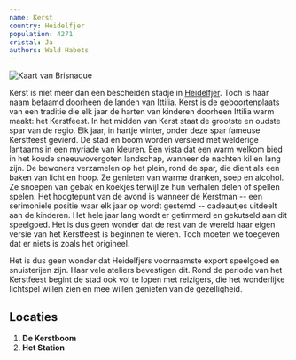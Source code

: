 ```yaml
---
name: Kerst
country: Heidelfjer
population: 4271
cristal: Ja
authors: Wald Habets
---
```


![Kaart van Brisnaque](/static/img/wiki/kerst.png)

Kerst is niet meer dan een bescheiden stadje in [Heidelfjer](/wiki/geopolitics/heidelfjer). Toch is haar naam befaamd doorheen de landen van Ittilia. Kerst is de geboortenplaats van een traditie die elk jaar de harten van kinderen doorheen Ittilia warm maakt: het Kerstfeest. In het midden van Kerst staat de grootste en oudste spar van de regio. Elk jaar, in hartje winter, onder deze spar fameuse Kerstfeest gevierd. De stad en boom worden versierd met welderige lantaarns in een myriade van kleuren. Een vista dat een warm welkom bied in het koude sneeuwovergoten landschap, wanneer de nachten kil en lang zijn. De bewoners verzamelen op het plein, rond de spar, die dient als een baken van licht en hoop. Ze genieten van warme dranken, soep en alcohol. Ze snoepen van gebak en koekjes terwijl ze hun verhalen delen of spellen spelen. Het hoogtepunt van de avond is wanneer de Kerstman -- een serimoniele positie waar elk jaar op wordt gestemd -- cadeautjes uitdeelt aan de kinderen. Het hele jaar lang wordt er getimmerd en gekutseld aan dit speelgoed. Het is dus geen wonder dat de rest van de wereld haar eigen versie van het Kerstfeest is beginnen te vieren. Toch moeten we toegeven dat er niets is zoals het origineel.

Het is dus geen wonder dat Heidelfjers voornaamste export speelgoed en snuisterijen zijn. Haar vele ateliers bevestigen dit. Rond de periode van het Kerstfeest begint de stad ook vol te lopen met reizigers, die het wonderlijke lichtspel willen zien en mee willen genieten van de gezelligheid.

## Locaties

1. **De Kerstboom**
2. **Het Station**